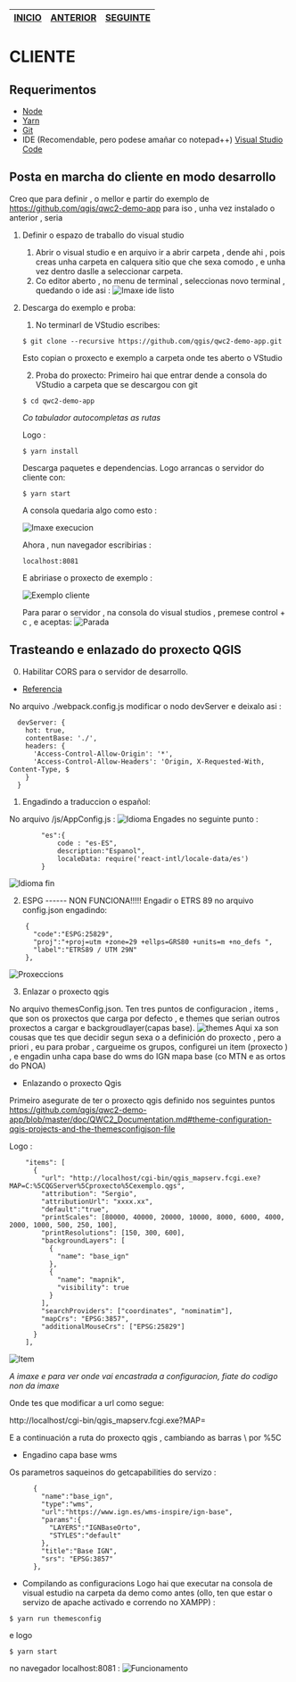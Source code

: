 | [INICIO](./02_APACHE.md)|[ANTERIOR](./01_CONFIG_MV.md)          | [SEGUINTE]()  |
| ------------- |:-------------:| -----:|

# CLIENTE
## Requerimentos

- [Node](https://nodejs.org/es/) 
- [Yarn](https://classic.yarnpkg.com/es-ES/docs/install#windows-stable)
- [Git](https://git-scm.com/downloads)
- IDE (Recomendable, pero podese amañar co notepad++) [Visual Studio Code](https://code.visualstudio.com/)

## Posta en marcha do cliente en modo desarrollo

Creo que para definir , o mellor e partir do exemplo de https://github.com/qgis/qwc2-demo-app para iso , unha vez instalado o anterior , seria 
1. Definir o espazo de traballo do visual studio
    1.  Abrir o visual studio e en arquivo ir a abrir carpeta  , dende ahi , pois creas unha carpeta en calquera sitio que che sexa comodo , e unha vez dentro daslle a seleccionar carpeta.
    2. Co editor aberto , no menu de terminal , seleccionas novo terminal , quedando o ide asi :
    ![Imaxe ide listo](./arquivos/01_ide.PNG)

2. Descarga do exemplo e proba:
    1. No terminarl de VStudio escribes:
    ~~~
    $ git clone --recursive https://github.com/qgis/qwc2-demo-app.git
    ~~~
    Esto copian o proxecto e exemplo a carpeta onde tes aberto o VStudio
    
    2. Proba do proxecto:
    Primeiro hai que entrar dende a consola do VStudio a carpeta que se descargou con git
    ~~~
    $ cd qwc2-demo-app
    ~~~
    *Co tabulador autocompletas as rutas*
    
    Logo :
    ~~~
    $ yarn install
    ~~~
    Descarga paquetes e dependencias.
    Logo arrancas o servidor do cliente con:
    ~~~
    $ yarn start
    ~~~

    A consola quedaria algo como esto :

    ![Imaxe execucion](./arquivos/02_execucion.PNG) 

    Ahora , nun navegador escribirias :
    ~~~
    localhost:8081
    ~~~
    E abririase o proxecto de exemplo : 

    ![Exemplo cliente](./arquivos/04_proba.PNG)

    Para parar o servidor , na consola do visual studios , premese control + c , e aceptas:
    ![Parada](./arquivos/03_parada.PNG)

## Trasteando e enlazado do proxecto QGIS
0. Habilitar CORS para o servidor de desarrollo.
- [Referencia](https://github.com/webpack/webpack-dev-server/issues/416#issuecomment-190638291)

No arquivo ./webpack.config.js modificar o nodo devServer e deixalo asi :
~~~
  devServer: {
    hot: true,
    contentBase: './',
    headers: {
      'Access-Control-Allow-Origin': '*',
      'Access-Control-Allow-Headers': 'Origin, X-Requested-With, Content-Type, $
    }
  }
~~~

1. Engadindo a traduccion o español:

No arquivo /js/AppConfig.js : 
![Idioma](./arquivos/05_configuracion_idioma.PNG)
Engades no seguinte punto :
~~~
        "es":{
            code : "es-ES",
            description:"Espanol",
            localeData: require('react-intl/locale-data/es')
        }
~~~
![Idioma fin](./arquivos/06_configuracion_idioma.PNG)

2. ESPG ------ NON FUNCIONA!!!!!
Engadir o ETRS 89 no arquivo config.json engadindo: 
~~~
    {
      "code":"ESPG:25829",
      "proj":"+proj=utm +zone=29 +ellps=GRS80 +units=m +no_defs ",
      "label":"ETRS89 / UTM 29N"  
    },
~~~
![Proxeccions](./arquivos/07_proxeccions.PNG)

3. Enlazar o proxecto qgis

No arquivo themesConfig.json.
Ten tres puntos de configuracion , items , que son os proxectos que carga por defecto , e themes que serian outros proxectos a cargar e backgroudlayer(capas base).
![themes](./arquivos/08_themes.PNG)
Aqui xa son cousas que tes que decidir segun sexa o a definición do proxecto , pero a priori , eu para probar , cargueime os grupos, configurei un item (proxecto ) , e engadin unha capa base do wms do IGN mapa base (co MTN e as ortos do PNOA)
- Enlazando o proxecto Qgis

Primeiro asegurate de ter o proxecto qgis definido nos seguintes puntos https://github.com/qgis/qwc2-demo-app/blob/master/doc/QWC2_Documentation.md#theme-configuration-qgis-projects-and-the-themesconfigjson-file

Logo :
~~~
    "items": [
      {
        "url": "http://localhost/cgi-bin/qgis_mapserv.fcgi.exe?MAP=C:%5CQGServer%5Cproxecto%5Cexemplo.qgs",
        "attribution": "Sergio",
        "attributionUrl": "xxxx.xx",
        "default":"true",
        "printScales": [80000, 40000, 20000, 10000, 8000, 6000, 4000, 2000, 1000, 500, 250, 100],
        "printResolutions": [150, 300, 600],
        "backgroundLayers": [
          {
            "name": "base_ign"
          },
          {
            "name": "mapnik",
            "visibility": true
          }
        ],
        "searchProviders": ["coordinates", "nominatim"],
        "mapCrs": "EPSG:3857",
        "additionalMouseCrs": ["EPSG:25829"]
      }
    ],
~~~
![Item](./arquivos/09_Items.PNG)

*A imaxe e para ver onde vai encastrada a configuracion, fiate do codigo non da imaxe*

Onde tes que modificar a url como segue:

http://localhost/cgi-bin/qgis_mapserv.fcgi.exe?MAP=

E a continuación a ruta do proxecto qgis , cambiando as barras \ por %5C

- Engadino capa base wms

Os parametros saqueinos do getcapabilities do servizo : 

~~~
      {
        "name":"base_ign",
        "type":"wms",
        "url":"https://www.ign.es/wms-inspire/ign-base",
        "params":{
          "LAYERS":"IGNBaseOrto",
          "STYLES":"default"
        },
        "title":"Base IGN",
        "srs": "EPSG:3857"
      },
~~~

- Compilando as configuracions
Logo hai que executar na consola de visual estudio na carpeta da demo como antes (ollo, ten que estar o servizo de apache activado e correndo no XAMPP) :
~~~
$ yarn run themesconfig
~~~
e logo
~~~
$ yarn start
~~~

no navegador localhost:8081 : 
![Funcionamento](./arquivos/11_funionmento.PNG)